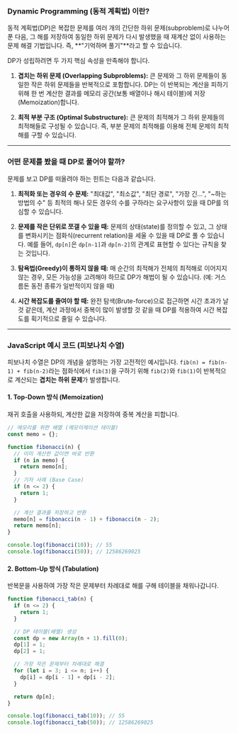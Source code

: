 ### Dynamic Programming (동적 계획법) 이란?

동적 계획법(DP)은 복잡한 문제를 여러 개의 간단한 하위 문제(subproblem)로 나누어 푼 다음, 그 해를 저장하여 동일한 하위 문제가 다시 발생했을 때 재계산 없이 사용하는 문제 해결 기법입니다. 즉, **"기억하며 풀기"**라고 할 수 있습니다.

DP가 성립하려면 두 가지 핵심 속성을 만족해야 합니다.

1.  **겹치는 하위 문제 (Overlapping Subproblems):** 큰 문제와 그 하위 문제들이 동일한 작은 하위 문제들을 반복적으로 포함합니다. DP는 이 반복되는 계산을 피하기 위해 한 번 계산한 결과를 메모리 공간(보통 배열이나 해시 테이블)에 저장(Memoization)합니다.

2.  **최적 부분 구조 (Optimal Substructure):** 큰 문제의 최적해가 그 하위 문제들의 최적해들로 구성될 수 있습니다. 즉, 부분 문제의 최적해를 이용해 전체 문제의 최적해를 구할 수 있습니다.

--- 

### 어떤 문제를 봤을 때 DP로 풀어야 할까?

문제를 보고 DP를 떠올려야 하는 힌트는 다음과 같습니다.

1.  **최적화 또는 경우의 수 문제:** "최대값", "최소값", "최단 경로", "가장 긴...", "~하는 방법의 수" 등 최적의 해나 모든 경우의 수를 구하라는 요구사항이 있을 때 DP를 의심할 수 있습니다.

2.  **문제를 작은 단위로 쪼갤 수 있을 때:** 문제의 상태(state)를 정의할 수 있고, 그 상태를 변화시키는 점화식(recurrent relation)을 세울 수 있을 때 DP로 풀 수 있습니다. 예를 들어, `dp[n]`은 `dp[n-1]`과 `dp[n-2]`의 관계로 표현할 수 있다는 규칙을 찾는 것입니다.

3.  **탐욕법(Greedy)이 통하지 않을 때:** 매 순간의 최적해가 전체의 최적해로 이어지지 않는 경우, 모든 가능성을 고려해야 하므로 DP가 해법이 될 수 있습니다. (예: 거스름돈 동전 종류가 일반적이지 않을 때)

4.  **시간 복잡도를 줄여야 할 때:** 완전 탐색(Brute-force)으로 접근하면 시간 초과가 날 것 같은데, 계산 과정에서 중복이 많이 발생할 것 같을 때 DP를 적용하여 시간 복잡도를 획기적으로 줄일 수 있습니다.

--- 

### JavaScript 예시 코드 (피보나치 수열)

피보나치 수열은 DP의 개념을 설명하는 가장 고전적인 예시입니다. `fib(n) = fib(n-1) + fib(n-2)`라는 점화식에서 `fib(3)`을 구하기 위해 `fib(2)`와 `fib(1)`이 반복적으로 계산되는 **겹치는 하위 문제**가 발생합니다.

#### 1. Top-Down 방식 (Memoization)

재귀 호출을 사용하되, 계산한 값을 저장하여 중복 계산을 피합니다.

```javascript
// 메모리를 위한 배열 (메모이제이션 테이블)
const memo = {};

function fibonacci(n) {
  // 이미 계산한 값이면 바로 반환
  if (n in memo) {
    return memo[n];
  }
  // 기저 사례 (Base Case)
  if (n <= 2) {
    return 1;
  }

  // 계산 결과를 저장하고 반환
  memo[n] = fibonacci(n - 1) + fibonacci(n - 2);
  return memo[n];
}

console.log(fibonacci(10)); // 55
console.log(fibonacci(50)); // 12586269025
```

#### 2. Bottom-Up 방식 (Tabulation)

반복문을 사용하여 가장 작은 문제부터 차례대로 해를 구해 테이블을 채워나갑니다.

```javascript
function fibonacci_tab(n) {
  if (n <= 2) {
    return 1;
  }

  // DP 테이블(배열) 생성
  const dp = new Array(n + 1).fill(0);
  dp[1] = 1;
  dp[2] = 1;

  // 가장 작은 문제부터 차례대로 해결
  for (let i = 3; i <= n; i++) {
    dp[i] = dp[i - 1] + dp[i - 2];
  }

  return dp[n];
}

console.log(fibonacci_tab(10)); // 55
console.log(fibonacci_tab(50)); // 12586269025
```
